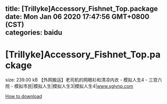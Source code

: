 
title: [Trillyke]Accessory_Fishnet_Top.package
date: Mon Jan 06 2020 17:47:56 GMT+0800 (CST)    
categories: baidu
---

# [Trillyke]Accessory_Fishnet_Top.package
size: 239.00 kB
 【外网搬运】老司机的网眼衫和清凉内衣 - 模拟人生4 - 三宫六院 - 模拟市民|模拟人生|模拟人生3|模拟人生4|www.sglynp.com
 

[How to download](https://bpcam.bemobtrk.com/go/2ceec3aa-1ca2-46d6-b9ff-aaa5c184517c?jno=744)